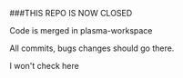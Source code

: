 ###THIS REPO IS NOW CLOSED

Code is merged in plasma-workspace

All commits, bugs changes should go there.

I won't check here
